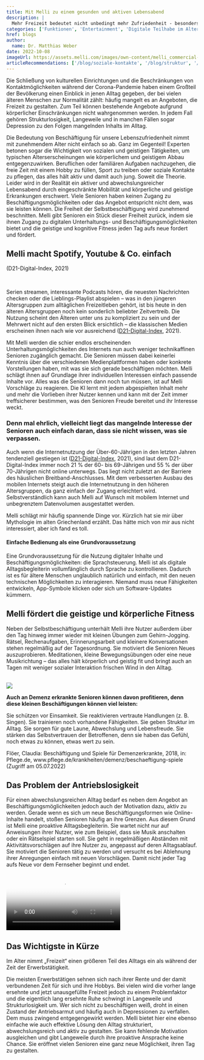 ```yaml
---
title: Mit Melli zu einem gesunden und aktiven Lebensabend
description: |
  Mehr Freizeit bedeutet nicht unbedingt mehr Zufriedenheit - besonders im Alter fehlt es häufig an Möglichkeiten die freie Zeit mit spannden Inhalten und Aktivitäten zu füllen. Wir zeigen, wie Melli dabei helfen kann.
categories: ['Funktionen', 'Entertainment', 'Digitale Teilhabe im Alter']
href: blogs
author:
  name: Dr. Matthias Weber
date: 2022-10-08
imageUrl: https://assets.melli.com/images/own-content/melli_commercial-screenshots_entertainment-3_komprimiert.jpg
articleRecommendations: ['/blog/soziale-kontakte', '/blog/struktur', '/blog/interview-schuldt']
---
```


<intro-section>
Die Schließung von kulturellen Einrichtungen und die Beschränkungen von Kontaktmöglichkeiten während der Corona-Pandemie haben einem Großteil der Bevölkerung einen Einblick in jenen Alltag gegeben, der bei vielen älteren Menschen zur Normalität zählt: häufig mangelt es an Angeboten, die Freizeit zu gestalten. Zum Teil können bestehende Angebote aufgrund körperlicher Einschränkungen nicht wahrgenommen werden. In jedem Fall gehören Strukturlosigkeit, Langeweile und in manchen Fällen sogar Depression zu den Folgen mangelnden Inhalts im Alltag.
</intro-section>

<br>

Die Bedeutung von Beschäftigung für unsere Lebenszufriedenheit nimmt mit zunehmendem Alter nicht einfach so ab. Ganz im Gegenteil! Experten betonen sogar die Wichtigkeit von sozialen und geistigen Tätigkeiten, um typischen Alterserscheinungen wie körperlichem und geistigem Abbau entgegenzuwirken. Beruflichen oder familiären Aufgaben nachzugehen, die freie Zeit mit einem Hobby zu füllen, Sport zu treiben oder soziale Kontakte zu pflegen, das alles hält aktiv und damit auch jung. Soweit die Theorie. Leider wird in der Realität ein aktiver und abwechslungsreicher Lebensabend durch eingeschränkte Mobilität und körperliche und geistige Erkrankungen erschwert. Viele Senioren haben keinen Zugang zu Beschäftigungsmöglichkeiten oder das Angebot entspricht nicht dem, was sie leisten können. Die Freiheit der Selbstbeschäftigung wird zunehmend beschnitten. Melli gibt Senioren ein Stück dieser Freiheit zurück, indem sie ihnen Zugang zu digitalen Unterhaltungs- und Beschäftigungsmöglichkeiten bietet und die geistige und kognitive Fitness jeden Tag aufs neue fordert und fördert.


## Melli macht Spotify, Youtube & Co. einfach

<InfoBox icon="i-carbon:information" heading="Nur 2% der über 65-jährigen nutzen On-Demand oder Streaming Dienste wie Spotify, Netflix oder Amazon Prime.">
    <p class="text-primary-900 text-lg">
    (D21-Digital-Index, 2021)
    </p>
    </InfoBox>

<br>

Serien streamen, interessante Podcasts hören, die neuesten Nachrichten checken oder die Lieblings-Playlist abspielen – was in den jüngeren Altersgruppen zum alltäglichen Freizeitleben gehört, ist bis heute in den älteren Altersgruppen noch kein sonderlich beliebter Zeitvertreib. Die Nutzung scheint den Älteren unter uns zu kompliziert zu sein und der Mehrwert nicht auf den ersten Blick ersichtlich – die klassischen Medien erscheinen ihnen nach wie vor ausreichend ([D21-Digital-Index](https://initiatived21.de/app/uploads/2019/01/d21_index2018_2019.pdf), 2021).

Mit Melli werden die schier endlos erscheinenden Unterhaltungsmöglichkeiten des Internets nun auch weniger technikaffinen Senioren zugänglich gemacht. Die Senioren müssen dabei keinerlei Kenntnis über die verschiedenen Medienplattformen haben oder konkrete Vorstellungen haben, mit was sie sich gerade beschäftigen möchten. Melli schlägt ihnen auf Grundlage ihrer individuellen Interessen einfach passende Inhalte vor. Alles was die Senioren dann noch tun müssen, ist auf Melli Vorschläge zu reagieren. Die KI lernt mit jedem abgespielten Inhalt mehr und mehr die Vorlieben ihrer Nutzer kennen und kann mit der Zeit immer treffsicherer bestimmen, was den Senioren Freude bereitet und ihr Interesse weckt.

### Denn mal ehrlich, vielleicht liegt das mangelnde Interesse der Senioren auch einfach daran, dass sie nicht wissen, was sie verpassen.

Auch wenn die Internetnutzung der Über-60-Jährigen in den letzten Jahren tendenziell gestiegen ist ([D21-Digital-Index](https://initiatived21.de/app/uploads/2019/01/d21_index2018_2019.pdf), 2021), sind laut dem D21-Digital-Index immer noch 21 % der 60- bis 69-Jährigen und 55 % der über 70-Jährigen nicht online unterwegs. Das liegt nicht zuletzt an der Barriere des häuslichen Breitband-Anschlusses. Mit dem verbesserten Ausbau des mobilen Internets steigt auch die Internetnutzung in den höheren Altersgruppen, da ganz einfach der Zugang erleichtert wird. Selbstverständlich kann auch Melli auf Wunsch mit mobilem Internet und unbegrenztem Datenvolumen ausgestattet werden.

<BlogQuote source="Elisabeth A., 79 Jahre alte Melli-Nutzerin">
    Melli schlägt mir häufig spannende Dinge vor. Kürzlich hat sie mir über Mythologie im alten Griechenland erzählt. Das hätte mich von mir aus nicht interessiert, aber ich fand es toll.
</BlogQuote>

<br>

#### Einfache Bedienung als eine Grundvoraussetzung

Eine Grundvoraussetzung für die Nutzung digitaler Inhalte und Beschäftigungsmöglichkeiten: die Sprachsteuerung. Melli ist als digitale Alltagsbegleiterin vollumfänglich durch Sprache zu kontrollieren. Dadurch ist es für ältere Menschen unglaublich natürlich und einfach, mit den neuen technischen Möglichkeiten zu interagieren. Niemand muss neue Fähigkeiten entwickeln, App-Symbole klicken oder sich um Software-Updates kümmern.

## Melli fördert die geistige und körperliche Fitness

Neben der Selbstbeschäftigung unterhält Melli ihre Nutzer außerdem über den Tag hinweg immer wieder mit kleinen Übungen zum Gehirn-Jogging. Rätsel, Rechenaufgaben, Erinnerungsarbeit und kleinere Konversationen stehen regelmäßig auf der Tagesordnung. Sie motiviert die Senioren Neues auszuprobieren. Meditationen, kleine Bewegungsübungen oder eine neue Musikrichtung – das alles hält körperlich und geistig fit und bringt auch an Tagen mit weniger sozialer Interaktion frischen Wind in den Alltag.

<br>

<img src="https://assets.melli.com/images/mockups/device_activity_with-bg-1536.webp" class="rounded-2xl lg:rounded-3xl">

<br>

**Auch an Demenz erkrankte Senioren können davon profitieren, denn diese kleinen Beschäftigungen können viel leisten:**


<CheckList icon='i-carbon:checkmark'>
    Sie schützen vor Einsamkeit.
</CheckList>
<CheckList icon='i-carbon:checkmark'>
    Sie reaktivieren vertraute Handlungen (z. B. Singen).
</CheckList>
<CheckList icon='i-carbon:checkmark'>
    Sie trainieren noch vorhandene Fähigkeiten.
</CheckList>
<CheckList icon='i-carbon:checkmark'>
    Sie geben Struktur im Alltag.
</CheckList>
<CheckList icon='i-carbon:checkmark'>
    Sie sorgen für gute Laune, Abwechslung und Lebensfreude.
</CheckList>
<CheckList icon='i-carbon:checkmark'>
    Sie stärken das Selbstvertrauen der Betroffenen, denn sie haben das Gefühl, noch etwas zu können, etwas wert zu sein.
</CheckList>

<p class="text-sm italic leading-5">
Flöer, Claudia: Beschäftigung und Spiele für Demenzerkrankte, 2018, in: Pflege.de, www.pflege.de/krankheiten/demenz/beschaeftigung-spiele (Zugriff am 05.07.2022)
</p>

## Das Problem der Antriebslosigkeit

Für einen abwechslungsreichen Alltag bedarf es neben dem Angebot an Beschäftigungsmöglichkeiten jedoch auch der Motivation dazu, aktiv zu werden. Gerade wenn es sich um neue Beschäftigungsformen wie Online-Inhalte handelt, stoßen Senioren häufig an ihre Grenzen. Aus diesem Grund ist Melli eine proaktive Alltagsbegleiterin. Sie wartet nicht nur auf Anweisungen ihrer Nutzer, wie zum Beispiel, dass sie Musik anschalten oder ein Rätselspiel starten soll. Sie geht in regelmäßigen Abständen mit Aktivitätsvorschlägen auf ihre Nutzer zu, angepasst auf deren Alltagsablauf. Sie motiviert die Senioren tätig zu werden und versucht es bei Ablehnung ihrer Anregungen einfach mit neuen Vorschlägen. Damit nicht jeder Tag aufs Neue vor dem Fernseher beginnt und endet.

<video id="heroVideo" ref="heroVideo" class="lg:object-cover w-full h-full mb-20 mt-10 rounded-2xl lg:rounded-3xl" controls poster="https://assets.melli.com/images/own-content/melli_commercial-screenshots_entertainment-1-1536.webp">
    <source src="https://videos.melli.com/entertainment.webm" type="video/webm">
    <source src="https://videos.melli.com/entertainment.mp4" type="video/mp4">
</video>

## Das Wichtigste in Kürze

<BlogQuote> 
    Im Alter nimmt „Freizeit“ einen größeren Teil des Alltags ein als während der Zeit der Erwerbstätigkeit. 
</BlogQuote>

<br>

Die meisten Erwerbstätigen sehnen sich nach ihrer Rente und der damit verbundenen Zeit für sich und ihre Hobbys. Bei vielen wird die vorher lange ersehnte und jetzt unausgefüllte Freizeit jedoch zu einem Problemfaktor und die eigentlich lang ersehnte Ruhe schwingt in Langeweile und Strukturlosigkeit um. Wer sich nicht zu beschäftigen weiß, droht in einen Zustand der Antriebsarmut und häufig auch in Depressionen zu verfallen. Dem muss zwingend entgegengewirkt werden. Melli bietet hier eine ebenso einfache wie auch effektive Lösung den Alltag strukturiert, abwechslungsreich und aktiv zu gestalten. Sie kann fehlende Motivation ausgleichen und gibt Langeweile durch ihre proaktive Ansprache keine Chance. Sie eröffnet vielen Senioren eine ganz neue Möglichkeit, ihren Tag zu gestalten.
